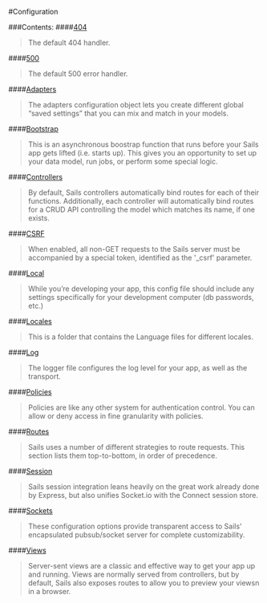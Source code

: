 #Configuration

###Contents:
####[404](https://github.com/balderdashy/sails-wiki/blob/0.9/config.404.md)
>The default 404 handler.

####[500](https://github.com/balderdashy/sails-wiki/blob/0.9/config.500.md)
>The default 500 error handler.

####[Adapters](https://github.com/balderdashy/sails-wiki/blob/0.9/config.adapters.md)
>The adapters configuration object lets you create different global “saved settings” that you can mix and match in your models. 

####[Bootstrap](https://github.com/balderdashy/sails-wiki/blob/0.9/config.bootstrap.md)
>This is an asynchronous boostrap function that runs before your Sails app gets lifted (i.e. starts up). This gives you an opportunity to set up your data model, run jobs, or perform some special logic.

####[Controllers](https://github.com/balderdashy/sails-wiki/blob/0.9/config.controllers.md)
>By default, Sails controllers automatically bind routes for each of their functions. Additionally, each controller will automatically bind routes for a CRUD API controlling the model which matches its name, if one exists.

####[CSRF](https://github.com/balderdashy/sails-wiki/blob/0.9/config.csrf.md)
>When enabled, all non-GET requests to the Sails server must be accompanied by a special token, identified as the '_csrf' parameter.

####[Local](https://github.com/balderdashy/sails-wiki/blob/0.9/config.local.md)
>While you’re developing your app, this config file should include any settings specifically for your development computer (db passwords, etc.)

####[Locales](https://github.com/balderdashy/sails-wiki/blob/0.9/config.locales.md)
>This is a folder that contains the Language files for different locales.

####[Log](https://github.com/balderdashy/sails-wiki/blob/0.9/config.log.md)
>The logger file configures the log level for your app, as well as the transport.

####[Policies](https://github.com/balderdashy/sails-wiki/blob/0.9/config.policies.md)
>Policies are like any other system for authentication control. You can allow or deny access in fine granularity with policies.

####[Routes](https://github.com/balderdashy/sails-wiki/blob/0.9/config.routes.md)
>Sails uses a number of different strategies to route requests. This section lists them top-to-bottom, in order of precedence.

####[Session](https://github.com/balderdashy/sails-wiki/blob/0.9/config.session.md)
>Sails session integration leans heavily on the great work already done by Express, but also unifies Socket.io with the Connect session store.

####[Sockets](https://github.com/balderdashy/sails-wiki/blob/0.9/config.sockets.md)
>These configuration options provide transparent access to Sails’ encapsulated pubsub/socket server for complete customizability.

####[Views](https://github.com/balderdashy/sails-wiki/blob/0.9/config.views.md)
>Server-sent views are a classic and effective way to get your app up and running. Views are normally served from controllers, but by default, Sails also exposes routes to allow you to preview your viewsn in a browser.
